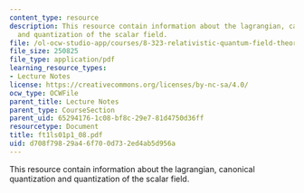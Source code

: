 ```yaml
---
content_type: resource
description: This resource contain information about the lagrangian, canonical quantization
  and quantization of the scalar field.
file: /ol-ocw-studio-app/courses/8-323-relativistic-quantum-field-theory-i-spring-2008/d708f79829a46f700d732ed4ab5d956a_ft1ls01p1_08.pdf
file_size: 250825
file_type: application/pdf
learning_resource_types:
- Lecture Notes
license: https://creativecommons.org/licenses/by-nc-sa/4.0/
ocw_type: OCWFile
parent_title: Lecture Notes
parent_type: CourseSection
parent_uid: 65294176-1c08-bf8c-29e7-81d4750d36ff
resourcetype: Document
title: ft1ls01p1_08.pdf
uid: d708f798-29a4-6f70-0d73-2ed4ab5d956a
---
```

This resource contain information about the lagrangian, canonical quantization and quantization of the scalar field.